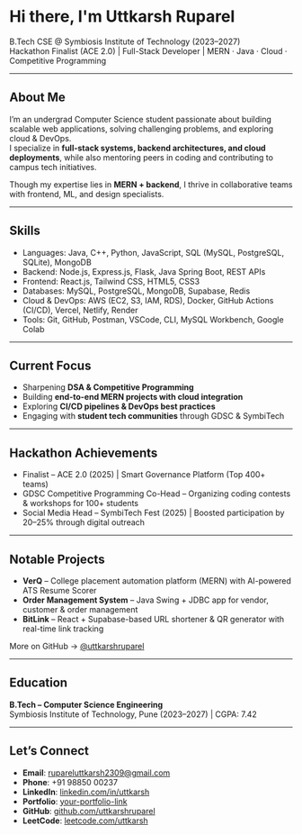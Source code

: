# Hi there, I'm Uttkarsh Ruparel  

B.Tech CSE @ Symbiosis Institute of Technology (2023–2027)  
Hackathon Finalist (ACE 2.0) | Full-Stack Developer | MERN · Java · Cloud · Competitive Programming  

---

## About Me  

I’m an undergrad Computer Science student passionate about building scalable web applications, solving challenging problems, and exploring cloud & DevOps.  
I specialize in **full-stack systems, backend architectures, and cloud deployments**, while also mentoring peers in coding and contributing to campus tech initiatives.  

Though my expertise lies in **MERN + backend**, I thrive in collaborative teams with frontend, ML, and design specialists.  

---

## Skills  

- Languages: Java, C++, Python, JavaScript, SQL (MySQL, PostgreSQL, SQLite), MongoDB  
- Backend: Node.js, Express.js, Flask, Java Spring Boot, REST APIs  
- Frontend: React.js, Tailwind CSS, HTML5, CSS3  
- Databases: MySQL, PostgreSQL, MongoDB, Supabase, Redis  
- Cloud & DevOps: AWS (EC2, S3, IAM, RDS), Docker, GitHub Actions (CI/CD), Vercel, Netlify, Render  
- Tools: Git, GitHub, Postman, VSCode, CLI, MySQL Workbench, Google Colab   

---

## Current Focus  

- Sharpening **DSA & Competitive Programming**  
- Building **end-to-end MERN projects with cloud integration**  
- Exploring **CI/CD pipelines & DevOps best practices**  
- Engaging with **student tech communities** through GDSC & SymbiTech  

---

## Hackathon Achievements  

- Finalist – ACE 2.0 (2025) | Smart Governance Platform (Top 400+ teams)  
- GDSC Competitive Programming Co-Head – Organizing coding contests & workshops for 100+ students  
- Social Media Head – SymbiTech Fest (2025) | Boosted participation by 20–25% through digital outreach  

---

## Notable Projects  

- **VerQ** – College placement automation platform (MERN) with AI-powered ATS Resume Scorer  
- **Order Management System** – Java Swing + JDBC app for vendor, customer & order management  
- **BitLink** – React + Supabase-based URL shortener & QR generator with real-time link tracking  

More on GitHub → [@uttkarshruparel](https://github.com/YHQZ1/)  

---

## Education  

**B.Tech – Computer Science Engineering**  
Symbiosis Institute of Technology, Pune (2023–2027) | CGPA: 7.42  

---

## Let’s Connect  

- **Email**: [rupareluttkarsh2309@gmail.com](mailto:rupareluttkarsh2309@gmail.com)  
- **Phone**: +91 98850 00237  
- **LinkedIn**: [linkedin.com/in/uttkarsh](https://www.linkedin.com/in/uttkarsh-ruparel/)  
- **Portfolio**: [your-portfolio-link](uttkarsh-ruparel.vercel.app)  
- **GitHub**: [github.com/uttkarshruparel](https://github.com/YHQZ1/)  
- **LeetCode**: [leetcode.com/uttkarsh](https://leetcode.com/u/Uttkarsh09_/)  
